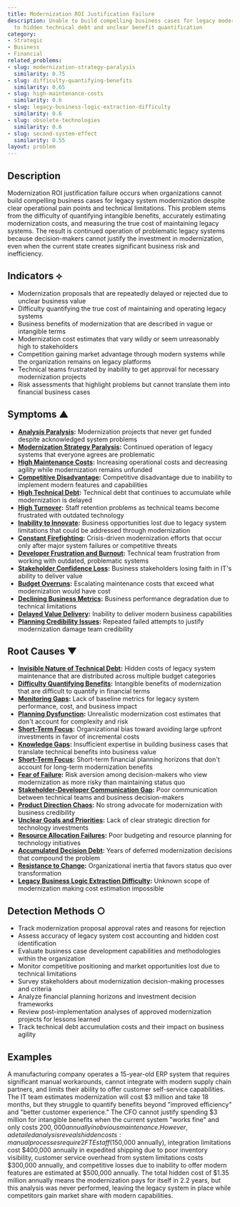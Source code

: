 ```yaml
---
title: Modernization ROI Justification Failure
description: Unable to build compelling business cases for legacy modernization due
  to hidden technical debt and unclear benefit quantification
category:
- Strategic
- Business
- Financial
related_problems:
- slug: modernization-strategy-paralysis
  similarity: 0.75
- slug: difficulty-quantifying-benefits
  similarity: 0.65
- slug: high-maintenance-costs
  similarity: 0.6
- slug: legacy-business-logic-extraction-difficulty
  similarity: 0.6
- slug: obsolete-technologies
  similarity: 0.6
- slug: second-system-effect
  similarity: 0.55
layout: problem
---
```


## Description

Modernization ROI justification failure occurs when organizations cannot build compelling business cases for legacy system modernization despite clear operational pain points and technical limitations. This problem stems from the difficulty of quantifying intangible benefits, accurately estimating modernization costs, and measuring the true cost of maintaining legacy systems. The result is continued operation of problematic legacy systems because decision-makers cannot justify the investment in modernization, even when the current state creates significant business risk and inefficiency.

## Indicators ⟡

- Modernization proposals that are repeatedly delayed or rejected due to unclear business value
- Difficulty quantifying the true cost of maintaining and operating legacy systems
- Business benefits of modernization that are described in vague or intangible terms
- Modernization cost estimates that vary wildly or seem unreasonably high to stakeholders
- Competition gaining market advantage through modern systems while the organization remains on legacy platforms
- Technical teams frustrated by inability to get approval for necessary modernization projects
- Risk assessments that highlight problems but cannot translate them into financial business cases

## Symptoms ▲

- **[Analysis Paralysis](analysis-paralysis.md):** Modernization projects that never get funded despite acknowledged system problems
- **[Modernization Strategy Paralysis](modernization-strategy-paralysis.md):** Continued operation of legacy systems that everyone agrees are problematic
- **[High Maintenance Costs](high-maintenance-costs.md):** Increasing operational costs and decreasing agility while modernization remains unfunded
- **[Competitive Disadvantage](competitive-disadvantage.md):** Competitive disadvantage due to inability to implement modern features and capabilities
- **[High Technical Debt](high-technical-debt.md):** Technical debt that continues to accumulate while modernization is delayed
- **[High Turnover](high-turnover.md):** Staff retention problems as technical teams become frustrated with outdated technology
- **[Inability to Innovate](inability-to-innovate.md):** Business opportunities lost due to legacy system limitations that could be addressed through modernization
- **[Constant Firefighting](constant-firefighting.md):** Crisis-driven modernization efforts that occur only after major system failures or competitive threats
- **[Developer Frustration and Burnout](developer-frustration-and-burnout.md):** Technical team frustration from working with outdated, problematic systems
- **[Stakeholder Confidence Loss](stakeholder-confidence-loss.md):** Business stakeholders losing faith in IT's ability to deliver value
- **[Budget Overruns](budget-overruns.md):** Escalating maintenance costs that exceed what modernization would have cost
- **[Declining Business Metrics](declining-business-metrics.md):** Business performance degradation due to technical limitations
- **[Delayed Value Delivery](delayed-value-delivery.md):** Inability to deliver modern business capabilities
- **[Planning Credibility Issues](planning-credibility-issues.md):** Repeated failed attempts to justify modernization damage team credibility

## Root Causes ▼

- **[Invisible Nature of Technical Debt](invisible-nature-of-technical-debt.md):** Hidden costs of legacy system maintenance that are distributed across multiple budget categories
- **[Difficulty Quantifying Benefits](difficulty-quantifying-benefits.md):** Intangible benefits of modernization that are difficult to quantify in financial terms
- **[Monitoring Gaps](monitoring-gaps.md):** Lack of baseline metrics for legacy system performance, cost, and business impact
- **[Planning Dysfunction](planning-dysfunction.md):** Unrealistic modernization cost estimates that don't account for complexity and risk
- **[Short-Term Focus](short-term-focus.md):** Organizational bias toward avoiding large upfront investments in favor of incremental costs
- **[Knowledge Gaps](knowledge-gaps.md):** Insufficient expertise in building business cases that translate technical benefits into business value
- **[Short-Term Focus](short-term-focus.md):** Short-term financial planning horizons that don't account for long-term modernization benefits
- **[Fear of Failure](fear-of-failure.md):** Risk aversion among decision-makers who view modernization as more risky than maintaining status quo
- **[Stakeholder-Developer Communication Gap](stakeholder-developer-communication-gap.md):** Poor communication between technical teams and business decision-makers
- **[Product Direction Chaos](product-direction-chaos.md):** No strong advocate for modernization with business credibility
- **[Unclear Goals and Priorities](unclear-goals-and-priorities.md):** Lack of clear strategic direction for technology investments
- **[Resource Allocation Failures](resource-allocation-failures.md):** Poor budgeting and resource planning for technology initiatives
- **[Accumulated Decision Debt](accumulated-decision-debt.md):** Years of deferred modernization decisions that compound the problem
- **[Resistance to Change](resistance-to-change.md):** Organizational inertia that favors status quo over transformation
- **[Legacy Business Logic Extraction Difficulty](legacy-business-logic-extraction-difficulty.md):** Unknown scope of modernization making cost estimation impossible

## Detection Methods ○

- Track modernization proposal approval rates and reasons for rejection
- Assess accuracy of legacy system cost accounting and hidden cost identification
- Evaluate business case development capabilities and methodologies within the organization
- Monitor competitive positioning and market opportunities lost due to technical limitations
- Survey stakeholders about modernization decision-making processes and criteria
- Analyze financial planning horizons and investment decision frameworks
- Review post-implementation analyses of approved modernization projects for lessons learned
- Track technical debt accumulation costs and their impact on business agility

## Examples

A manufacturing company operates a 15-year-old ERP system that requires significant manual workarounds, cannot integrate with modern supply chain partners, and limits their ability to offer customer self-service capabilities. The IT team estimates modernization will cost $3 million and take 18 months, but they struggle to quantify benefits beyond "improved efficiency" and "better customer experience." The CFO cannot justify spending $3 million for intangible benefits when the current system "works fine" and only costs $200,000 annually in obvious maintenance. However, a detailed analysis reveals hidden costs: manual processes require 2 FTE staff ($150,000 annually), integration limitations cost $400,000 annually in expedited shipping due to poor inventory visibility, customer service overhead from system limitations costs $300,000 annually, and competitive losses due to inability to offer modern features are estimated at $500,000 annually. The total hidden cost of $1.35 million annually means the modernization pays for itself in 2.2 years, but this analysis was never performed, leaving the legacy system in place while competitors gain market share with modern capabilities.